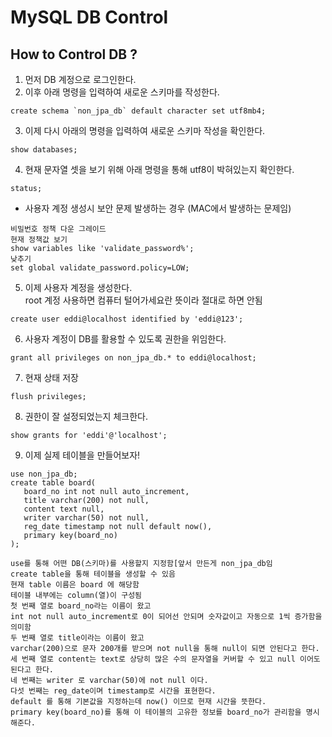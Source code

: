 # MySQL DB Control

## How to Control DB ?

1. 먼저 DB 계정으로 로그인한다.  
2. 이후 아래 명령을 입력하여 새로운 스키마를 작성한다.  

```make
create schema `non_jpa_db` default character set utf8mb4;
```

3. 이제 다시 아래의 명령을 입력하여 새로운 스키마 작성을 확인한다.

```make
show databases;
```

4. 현재 문자열 셋을 보기 위해 아래 명령을 통해 utf8이 박혀있는지 확인한다.  

```make
status;
```

* 사용자 계정 생성시 보안 문제 발생하는 경우 (MAC에서 발생하는 문제임)  

```make
비밀번호 정책 다운 그레이드
현재 정책값 보기
show variables like 'validate_password%';
낮추기
set global validate_password.policy=LOW;
```

5. 이제 사용자 계정을 생성한다.  
   root 계정 사용하면 컴퓨터 털어가세요란 뜻이라 절대로 하면 안됨  
   
```make
create user eddi@localhost identified by 'eddi@123';
```

6. 사용자 계정이 DB를 활용할 수 있도록 권한을 위임한다.  

```make
grant all privileges on non_jpa_db.* to eddi@localhost;
```

7. 현재 상태 저장  

```make
flush privileges;
```

8. 권한이 잘 설정되었는지 체크한다.  

```make
show grants for 'eddi'@'localhost';
```

9. 이제 실제 테이블을 만들어보자!

```make
use non_jpa_db;
create table board(
   board_no int not null auto_increment,
   title varchar(200) not null,
   content text null,
   writer varchar(50) not null,
   reg_date timestamp not null default now(),
   primary key(board_no)
);

use를 통해 어떤 DB(스키마)를 사용할지 지정함[앞서 만든게 non_jpa_db임
create table을 통해 테이블을 생성할 수 있음
현재 table 이름은 board 에 해당함
테이블 내부에는 column(열)이 구성됨
첫 번째 열로 board_no라는 이름이 왔고
int not null auto_increment로 0이 되어선 안되며 숫자값이고 자동으로 1씩 증가함을 의미함
두 번째 열로 title이라는 이름이 왔고
varchar(200)으로 문자 200개를 받으며 not null을 통해 null이 되면 안된다고 한다.
세 번째 열로 content는 text로 상당히 많은 수의 문자열을 커버할 수 있고 null 이어도 된다고 한다.
네 번째는 writer 로 varchar(50)에 not null 이다.
다섯 번째는 reg_date이며 timestamp로 시간을 표현한다.
default 를 통해 기본값을 지정하는데 now() 이므로 현재 시간을 뜻한다.
primary key(board_no)를 통해 이 테이블의 고유한 정보를 board_no가 관리함을 명시해준다.
```

